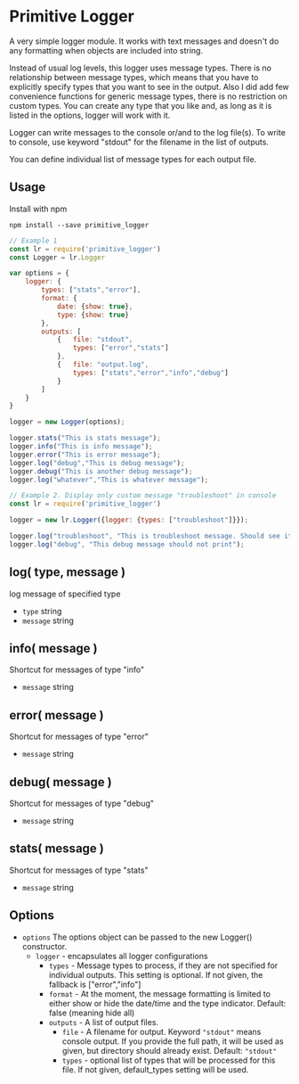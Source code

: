 # Primitive Logger

A very simple logger module. It works with text messages and doesn't do any formatting when objects are included into string.

Instead of usual log levels, this logger uses message types. There is no relationship between message types, which means that you have to explicitly specify types that you want to see in the output. Also I did add few convenience functions for generic message types, there is no restriction on custom types. You can create any type that you like and, as long as it is listed in the options, logger will work with it.

Logger can write messages to the console or/and to the log file(s). To write to console, use keyword "stdout" for the filename in the list of outputs.

You can define individual list of message types for each output file. 


## Usage

Install with npm

```
npm install --save primitive_logger
```

```javascript
// Example 1
const lr = require('primitive_logger')
const Logger = lr.Logger

var options = {
	logger: {
		types: ["stats","error"],
		format: { 
			date: {show: true},
			type: {show: true}
		},
		outputs: [
			{	file: "stdout",
				types: ["error","stats"]
			},
			{	file: "output.log", 
				types: ["stats","error","info","debug"]
			}
		]
	}
}

logger = new Logger(options);

logger.stats("This is stats message");
logger.info("This is info message");
logger.error("This is error message");
logger.log("debug","This is debug message");
logger.debug("This is another debug message");
logger.log("whatever","This is whatever message");
```

```javascript
// Example 2. Display only custom message "troubleshoot" in console
const lr = require('primitive_logger')

logger = new lr.Logger({logger: {types: ["troubleshoot"]}});

logger.log("troubleshoot", "This is troubleshoot message. Should see it.");
logger.log("debug", "This debug message should not print");
```

## log( type, message )
log message of specified type 

* `type` string
* `message` string

## info( message )
Shortcut for messages of type "info"

* `message` string

## error( message )
Shortcut for messages of type "error"

* `message` string

## debug( message )
Shortcut for messages of type "debug"

* `message` string

## stats( message )
Shortcut for messages of type "stats"

* `message` string

## Options

* `options` The options object can be passed to the new Logger() constructor.
   * `logger` - encapsulates all logger configurations
	   * `types` - Message types to process, if they are not specified for individual outputs. This setting is optional. If not given, the fallback is ["error","info"]
	   * `format` - At the moment, the message formatting is limited to either show or hide the date/time and the type indicator. Default: false (meaning hide all)
	   * `outputs` - A list of output files. 
			* `file` - A filename for output. Keyword `"stdout"` means console output. If you provide the full path, it will be used as given, but directory should already exist. Default: `"stdout"`
			* `types` - optional list of types that will be processed for this file. If not given, default_types setting will be used.
